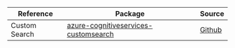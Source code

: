 | Reference | Package | Source |
|---|---|---|
|Custom Search|[azure-cognitiveservices-customsearch](https://repo1.maven.org/maven2/com/microsoft/azure/cognitiveservices/azure-cognitiveservices-customsearch)|[Github](https://github.com/Azure/azure-sdk-for-java)|
